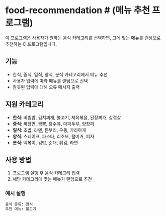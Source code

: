 # food-recommendation # (메뉴 추천 프로그램)
이 프로그램은 사용자가 원하는 음식 카테고리를 선택하면, 그에 맞는 메뉴를 랜덤으로 추천하는 C 프로그램입니다.

## 기능

- 한식, 중식, 일식, 양식, 분식 카테고리에서 메뉴 추천
- 사용자 입력에 따라 메뉴를 랜덤으로 선택
- 잘못된 입력에 대해 오류 메시지 출력

## 지원 카테고리

- **한식**: 비빔밥, 김치찌개, 불고기, 제육볶음, 된장찌개, 삼겹살
- **중식**: 짜장면, 짬뽕, 탕수육, 마파두부, 양장피
- **일식**: 초밥, 라멘, 돈부리, 우동, 가라아게
- **양식**: 스테이크, 파스타, 리조또, 햄버거, 피자
- **분식**: 떡볶이, 김밥, 순대, 튀김, 라면

## 사용 방법

1. 프로그램 실행 후 음식 카테고리 입력
2. 해당 카테고리에 맞는 메뉴가 랜덤으로 추천

### 예시 실행

```bash
음식 종류: 한식
추천 메뉴: 불고기
